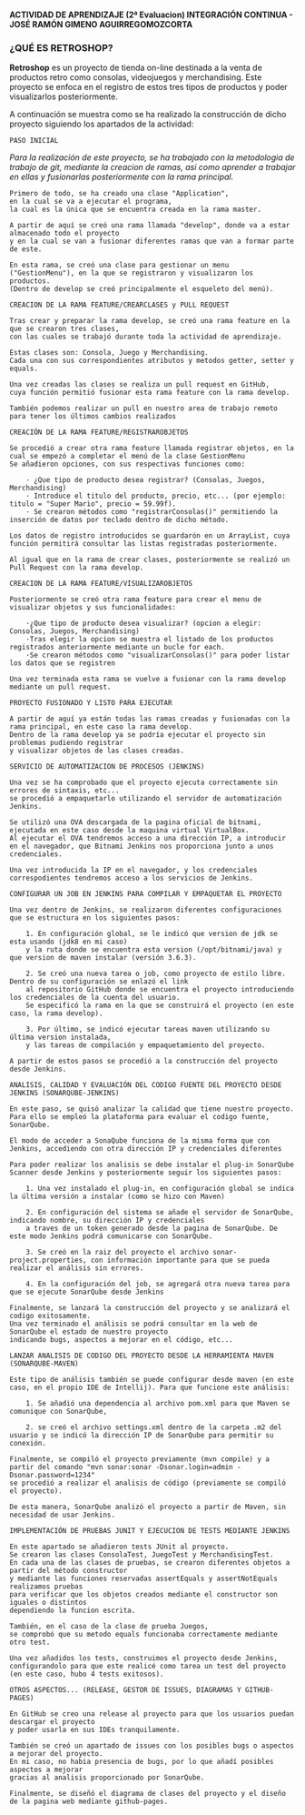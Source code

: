 #### ACTIVIDAD DE APRENDIZAJE (2ª Evaluacion)  INTEGRACIÓN CONTINUA - JOSÉ RAMÓN GIMENO AGUIRREGOMOZCORTA

### ¿QUÉ ES RETROSHOP?

**Retroshop** es un proyecto de tienda on-line destinada a la venta de productos retro como consolas, videojuegos y merchandising.
Este proyecto se enfoca en el registro de estos tres tipos de productos y poder visualizarlos posteriormente. 

A continuación se muestra como se ha realizado la construcción de dicho proyecto siguiendo los apartados de la actividad:

`PASO INICIAL`

_Para la realización de este proyecto, se ha trabajado con la metodologia de trabajo de git, mediante la creacion de ramas, asi como aprender a trabajar en ellas y fusionarlas posteriormente con la rama principal._

    Primero de todo, se ha creado una clase "Application", 
    en la cual se va a ejecutar el programa, 
    la cual es la única que se encuentra creada en la rama master. 

    A partir de aquí se creó una rama llamada "develop", donde va a estar almacenado todo el proyecto 
    y en la cual se van a fusionar diferentes ramas que van a formar parte de este.

    En esta rama, se creó una clase para gestionar un menu ("GestionMenu"), en la que se registraron y visualizaron los productos.
    (Dentro de develop se creó principalmente el esqueleto del menú).

`CREACION DE LA RAMA FEATURE/CREARCLASES y PULL REQUEST`

    Tras crear y preparar la rama develop, se creó una rama feature en la que se crearon tres clases, 
    con las cuales se trabajó durante toda la actividad de aprendizaje. 

    Estas clases son: Consola, Juego y Merchandising. 
    Cada una con sus correspondientes atributos y metodos getter, setter y equals.

    Una vez creadas las clases se realiza un pull request en GitHub, 
    cuya función permitió fusionar esta rama feature con la rama develop. 
    
    También podemos realizar un pull en nuestro area de trabajo remoto para tener los últimos cambios realizados

`CREACIÓN DE LA RAMA FEATURE/REGISTRAROBJETOS`

    Se procedió a crear otra rama feature llamada registrar objetos, en la cual se empezó a completar el menú de la clase GestionMenu
    Se añadieron opciones, con sus respectivas funciones como:

        · ¿Que tipo de producto desea registrar? (Consolas, Juegos, Merchandising)
        · Introduce el titulo del producto, precio, etc... (por ejemplo: titulo = "Super Mario", precio = 59.99f).
        · Se crearon métodos como "registrarConsolas()" permitiendo la inserción de datos por teclado dentro de dicho método.

    Los datos de registro introducidos se guardarón en un ArrayList, cuya función permitirá consultar las listas registradas posteriormente.

    Al igual que en la rama de crear clases, posteriormente se realizó un Pull Request con la rama develop.

`CREACION DE LA RAMA FEATURE/VISUALIZAROBJETOS`

    Posteriormente se creó otra rama feature para crear el menu de visualizar objetos y sus funcionalidades:

        ·¿Que tipo de producto desea visualizar? (opcion a elegir: Consolas, Juegos, Merchandising)
        ·Tras elegir la opcion se muestra el listado de los productos registrados anteriormente mediante un bucle for each.
        ·Se crearon métodos como "visualizarConsolas()" para poder listar los datos que se registren
    
    Una vez terminada esta rama se vuelve a fusionar con la rama develop mediante un pull request.

`PROYECTO FUSIONADO Y LISTO PARA EJECUTAR`

    A partir de aquí ya están todas las ramas creadas y fusionadas con la rama principal, en este caso la rama develop. 
    Dentro de la rama develop ya se podría ejecutar el proyecto sin problemas pudiendo registrar 
    y visualizar objetos de las clases creadas.

`SERVICIO DE AUTOMATIZACION DE PROCESOS (JENKINS)`

    Una vez se ha comprobado que el proyecto ejecuta correctamente sin errores de sintaxis, etc... 
    se procedió a empaquetarlo utilizando el servidor de automatización Jenkins.

    Se utilizó una OVA descargada de la pagina oficial de bitnami, ejecutada en este caso desde la maquina virtual VirtualBox. 
    Al ejecutar el OVA tendremos acceso a una dirección IP, a introducir en el navegador, que Bitnami Jenkins nos proporciona junto a unos credenciales. 

    Una vez introducida la IP en el navegador, y los credenciales correspodientes tendremos acceso a los servicios de Jenkins.

`CONFIGURAR UN JOB EN JENKINS PARA COMPILAR Y EMPAQUETAR EL PROYECTO`

    Una vez dentro de Jenkins, se realizaron diferentes configuraciones que se estructura en los siguientes pasos: 

        1. En configuración global, se le indicó que version de jdk se esta usando (jdk8 en mi caso) 
        y la ruta donde se encuentra esta version (/opt/bitnami/java) y que version de maven instalar (versión 3.6.3).

        2. Se creó una nueva tarea o job, como proyecto de estilo libre. Dentro de su configuración se enlazó el link 
        al repositorio GitHub donde se encuentra el proyecto introduciendo los credenciales de la cuenta del usuario. 
        Se especificó la rama en la que se construirá el proyecto (en este caso, la rama develop).

        3. Por último, se indicó ejecutar tareas maven utilizando su última version instalada, 
        y las tareas de compilación y empaquetamiento del proyecto. 
        
    A partir de estos pasos se procedió a la construcción del proyecto desde Jenkins.

`ANALISIS, CALIDAD Y EVALUACIÓN DEL CODIGO FUENTE DEL PROYECTO DESDE JENKINS (SONARQUBE-JENKINS)`

    En este paso, se quisó analizar la calidad que tiene nuestro proyecto. 
    Para ello se empleó la plataforma para evaluar el codigo fuente, SonarQube. 

    El modo de acceder a SonaQube funciona de la misma forma que con Jenkins, accediendo con otra dirección IP y credenciales diferentes

    Para poder realizar los analisis se debe instalar el plug-in SonarQube Scanner desde Jenkins y posteriormente seguir los siguientes pasos:

        1. Una vez instalado el plug-in, en configuración global se indica la última versión a instalar (como se hizo con Maven)

        2. En configuración del sistema se añade el servidor de SonarQube, indicando nombre, su dirección IP y credenciales
        a traves de un token generado desde la pagina de SonarQube. De este modo Jenkins podrá comunicarse con SonarQube.

        3. Se creó en la raiz del proyecto el archivo sonar-project.properties, con información importante para que se pueda realizar el análisis sin errores.

        4. En la configuración del job, se agregará otra nueva tarea para que se ejecute SonarQube desde Jenkins

    Finalmente, se lanzará la construcción del proyecto y se analizará el codigo exitosamente. 
    Una vez terminado el análisis se podrá consultar en la web de SonarQube el estado de nuestro proyecto 
    indicando bugs, aspectos a mejorar en el código, etc...

`LANZAR ANALISIS DE CODIGO DEL PROYECTO DESDE LA HERRAMIENTA MAVEN (SONARQUBE-MAVEN)`

    Este tipo de análisis también se puede configurar desde maven (en este caso, en el propio IDE de Intellij). Para que funcione este análisis: 

        1. Se añadió una dependencia al archivo pom.xml para que Maven se comunique con SonarQube,
        
        2. se creó el archivo settings.xml dentro de la carpeta .m2 del usuario y se indicó la dirección IP de SonarQube para permitir su conexión. 

    Finalmente, se compiló el proyecto previamente (mvn compile) y a partir del comando "mvn sonar:sonar -Dsonar.login=admin -Dsonar.password=1234" 
    se procedió a realizar el analisis de código (previamente se compiló el proyecto).
    
    De esta manera, SonarQube analizó el proyecto a partir de Maven, sin necesidad de usar Jenkins.

`IMPLEMENTACIÓN DE PRUEBAS JUNIT Y EJECUCION DE TESTS MEDIANTE JENKINS`

    En este apartado se añadieron tests JUnit al proyecto. 
    Se crearon las clases ConsolaTest, JuegoTest y MerchandisingTest. 
    En cada una de las clases de pruebas, se crearon diferentes objetos a partir del método constructor 
    y mediante las funciones reservadas assertEquals y assertNotEquals realizamos pruebas 
    para verificar que los objetos creados mediante el constructor son iguales o distintos 
    dependiendo la funcion escrita. 

    También, en el caso de la clase de prueba Juegos, 
    se comprobó que su metodo equals funcionaba correctamente mediante otro test. 

    Una vez añadidos los tests, construimos el proyecto desde Jenkins, 
    configurandolo para que este realicé como tarea un test del proyecto (en este caso, hubo 4 tests exitosos).

`OTROS ASPECTOS... (RELEASE, GESTOR DE ISSUES, DIAGRAMAS Y GITHUB-PAGES)`

    En GitHub se creo una release al proyecto para que los usuarios puedan descargar el proyecto 
    y poder usarla en sus IDEs tranquilamente. 

    También se creó un apartado de issues con los posibles bugs o aspectos a mejorar del proyecto. 
    En mi caso, no habia presencia de bugs, por lo que añadí posibles aspectos a mejorar 
    gracias al analisis proporcionado por SonarQube.

    Finalmente, se diseñó el diagrama de clases del proyecto y el diseño de la pagina web mediante github-pages.
